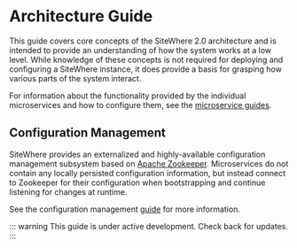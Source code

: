 # Architecture Guide

<Seo/>

This guide covers core concepts of the SiteWhere 2.0 architecture and is intended
to provide an understanding of how the system works at a low level. While knowledge
of these concepts is not required for deploying and configuring a SiteWhere instance,
it does provide a basis for grasping how various parts of the system interact.

For information about the functionality provided by the individual microservices
and how to configure them, see the [microservice guides](../microservices/).

## Configuration Management

SiteWhere provides an externalized and highly-available configuration management
subsystem based on [Apache Zookeeper](https://zookeeper.apache.org/). Microservices
do not contain any locally persisted configuration information, but instead
connect to Zookeeper for their configuration when bootstrapping and continue
listening for changes at runtime.

See the configuration management [guide](./configuration-management.md) for more information.

::: warning
This guide is under active development. Check back for updates.
:::
